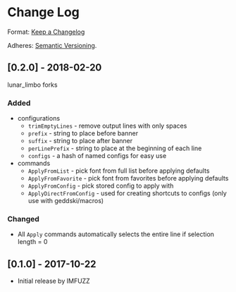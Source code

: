 # Change Log

Format: [Keep a Changelog](http://keepachangelog.com/)

Adheres: [Semantic Versioning](http://semver.org/spec/v2.0.0.html).

## [0.2.0] - 2018-02-20

lunar_limbo forks

### Added

- configurations
  - `trimEmptyLines` - remove output lines with only spaces
  - `prefix` - string to place before banner
  - `suffix` - string to place after banner
  - `perLinePrefix` - string to place at the beginning of each line
  - `configs` - a hash of named configs for easy use
- commands
  - `ApplyFromList` - pick font from full list before applying defaults
  - `ApplyFromFavorite` - pick font from favorites before applying defaults
  - `ApplyFromConfig` - pick stored config to apply with
  - `ApplyDirectFromConfig`  - used for creating shortcuts to configs (only use with geddski/macros)

### Changed

- All `Apply` commands automatically selects the entire line if selection length = 0

## [0.1.0] - 2017-10-22

- Initial release by IMFUZZ